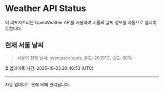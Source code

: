 
# Weather API Status

이 리포지토리는 OpenWeather API를 사용하여 서울의 날씨 정보를 자동으로 업데이트합니다.

## 현재 서울 날씨
> 서울의 현재 날씨: overcast clouds, 온도: 20.18°C, 습도: 80%

⏳ 업데이트 시간: 2025-10-03 20:46:53 (UTC)

---
자동 업데이트 봇에 의해 관리됩니다.
